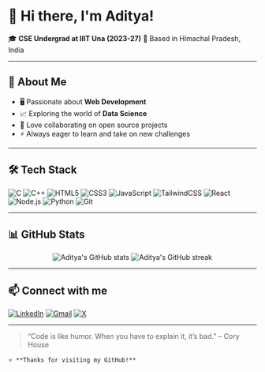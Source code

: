 # 👋 Hi there, I'm Aditya!

🎓 **CSE Undergrad at IIIT Una (2023-27)**
🌄 Based in Himachal Pradesh, India  

---

## 🚀 About Me

- 🖥️ Passionate about **Web Development**
- 📈 Exploring the world of **Data Science**
- 🤝 Love collaborating on open source projects
- ⚡ Always eager to learn and take on new challenges

---

## 🛠️ Tech Stack

![C](https://img.shields.io/badge/-C-A8B9CC?logo=c&logoColor=fff)
![C++](https://img.shields.io/badge/-C++-00599C?logo=c%2b%2b&logoColor=fff)
![HTML5](https://img.shields.io/badge/-HTML5-E34F26?logo=html5&logoColor=fff)
![CSS3](https://img.shields.io/badge/-CSS3-1572B6?logo=css3&logoColor=fff)
![JavaScript](https://img.shields.io/badge/-JavaScript-F7DF1E?logo=javascript&logoColor=222)
![TailwindCSS](https://img.shields.io/badge/-TailwindCSS-38B2AC?logo=tailwind-css&logoColor=fff)
![React](https://img.shields.io/badge/-React-61DAFB?logo=react&logoColor=222)
![Node.js](https://img.shields.io/badge/-Node.js-339933?logo=node.js&logoColor=fff)
![Python](https://img.shields.io/badge/-Python-3776AB?logo=python&logoColor=fff)
![Git](https://img.shields.io/badge/-Git-F05032?logo=git&logoColor=fff)

---

## 📊 GitHub Stats

<p align="center">
  <img src="https://github-readme-stats.vercel.app/api?username=Aditya100905&show_icons=true&theme=radical" alt="Aditya's GitHub stats"/>
  <img src="https://github-readme-streak-stats.herokuapp.com/?user=Aditya100905&theme=radical" alt="Aditya's GitHub streak"/>
</p>

---

## 📫 Connect with me

[![LinkedIn](https://img.shields.io/badge/-LinkedIn-0077B5?logo=linkedin&logoColor=fff)](www.linkedin.com/in/aditya-kumar-goyal-1a631328a)
[![Gmail](https://img.shields.io/badge/-Gmail-EA4335?logo=gmail&logoColor=fff)](mailto:your.adityakumargoyal06@gmail.com)
[![X](https://img.shields.io/badge/-X-000000?logo=x&logoColor=white)](https://x.com/Aditya903282713
)

---

> “Code is like humor. When you have to explain it, it’s bad.” – Cory House

```
⭐️ **Thanks for visiting my GitHub!**
```
